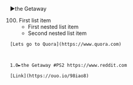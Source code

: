 <!--

<details>
<summary>layout: page
title: "SONY"
permalink: https://jeuxsf.github.io/JSF/sony/

</details>
  
#### hidden field with metadata

-->


►the Getaway

100. First list item
     - First nested list item
     - Second nested list item
    
    [Lets go to Quora](https://www.quora.com)
    
    
    
    1.0►the Getaway #PS2 https://www.reddit.com
    
    [Link](https://ouo.io/98iao8)
